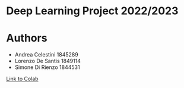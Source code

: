 # Deep Learning Project 2022/2023

# Authors
* Andrea Celestini  1845289
* Lorenzo De Santis 1849114
* Simone Di Rienzo 1844531

[Link to Colab](https://colab.research.google.com/github/whoami-Lory271/DL-project/blob/main/DLProject.ipynb)
